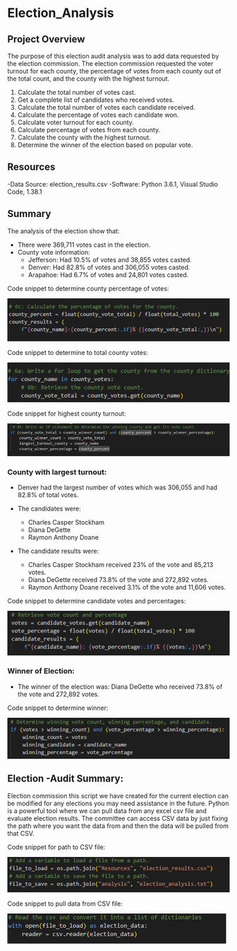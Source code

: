 # Election_Analysis

## Project Overview
The purpose of this election audit analysis was to add data requested by the election commission. The election commission requested the voter turnout for each county, the percentage of votes from each county out of the total count, and the county with the highest turnout.  

1. Calculate the total number of votes cast.
2. Get a complete list of candidates who received votes.
3. Calculate the total number of votes each candidate received.
4. Calculate the percentage of votes each candidate won.
5. Calculate voter turnout for each county.
6. Calculate percentage of votes from each county. 
7. Calculate the county with the highest turnout. 
8. Determine the winner of the election based on popular vote.

## Resources
-Data Source: election_results.csv
-Software: Python 3.6.1, Visual Studio Code, 1.38.1

## Summary
The analysis of the election show that:
- There were 369,711 votes cast in the election.
- County vote information:
	- Jefferson: Had 10.5% of votes and 38,855 votes casted.
	- Denver: Had 82.8% of votes and 306,055 votes casted.
	- Arapahoe: Had 6.7% of votes and 24,801 votes casted.

Code snippet to determine county percentage of votes:

![Code for County Percent](https://github.com/NickFoley47/Election_Analysis/blob/main/Resources/Code%20for%20County%20Percent.PNG)

Code snippet to determine to total county votes:

![Code for total county votes]( https://github.com/NickFoley47/Election_Analysis/blob/main/Resources/Code%20for%20total%20county%20votes.PNG)

Code snippet for highest county turnout:

![Code for highest county turnout]( https://github.com/NickFoley47/Election_Analysis/blob/main/Resources/Code%20for%20highest%20county%20turnout.PNG)

### County with largest turnout:
- Denver had the largest number of votes which was 306,055 and had 82.8% of total votes.

- The candidates were:
	- Charles Casper Stockham
	- Diana DeGette
	- Raymon Anthony Doane 
- The candidate results were:
	- Charles Casper Stockham received 23% of the vote and 85,213 votes.
	- Diana DeGette received 73.8% of the vote and 272,892 votes.
	- Raymon Anthony Doane received 3.1% of the vote and 11,606 votes.
	
Code snippet to determine candidate votes and percentages:

![Code for candidate votes and percentage]( https://github.com/NickFoley47/Election_Analysis/blob/main/Resources/Code%20for%20candidate%20votes%20and%20percentage.PNG)

### Winner of Election:
- The winner of the election was: Diana DeGette who received 73.8% of the vote and 272,892 votes.  


Code snippet to determine winner:

![Code for candidate winner]( https://github.com/NickFoley47/Election_Analysis/blob/main/Resources/Code%20for%20candidate%20winner.PNG)



## Election -Audit Summary:
Election commission this script we have created for the current election can be modified for any elections you may need assistance in the future. Python is a powerful tool where we can pull data from any excel csv file and evaluate election results. The committee can access CSV data by just fixing the path where you want the data from and then the data will be pulled from that CSV.

Code snippet for path to CSV file:

![How script can be reused]( https://github.com/NickFoley47/Election_Analysis/blob/main/Resources/How%20script%20can%20be%20reused.PNG)

Code snippet to pull data from CSV file: 

![How script can be reused part 2](https://github.com/NickFoley47/Election_Analysis/blob/main/Resources/How%20script%20can%20be%20reused%20part%202.PNG)

